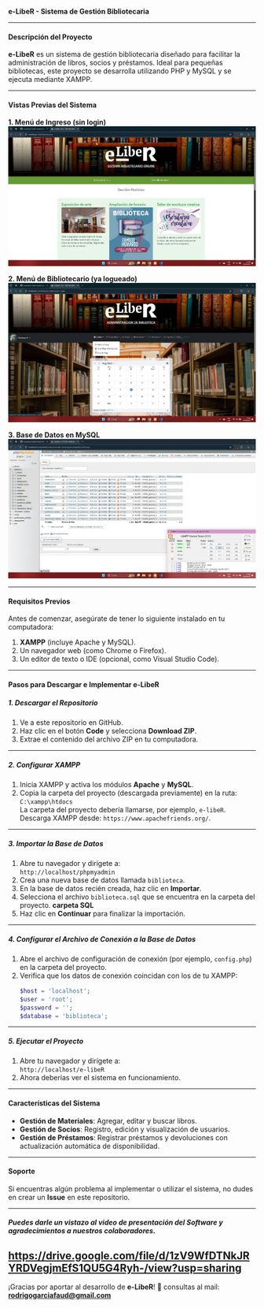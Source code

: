 **e-LibeR - Sistema de Gestión Bibliotecaria**

---

#### **Descripción del Proyecto**
**e-LibeR** es un sistema de gestión bibliotecaria diseñado para facilitar la administración de libros, socios y préstamos. Ideal para pequeñas bibliotecas, este proyecto se desarrolla utilizando PHP y MySQL y se ejecuta mediante XAMPP.

---
#### **Vistas Previas del Sistema**

**1. Menú de Ingreso (sin login)**  
![Menú de Ingreso](img/menu_ingreso.jpg)

**2. Menú de Bibliotecario (ya logueado)**  
![Menú de Bibliotecario](img/menu_bibliotecario.jpg)

**3. Base de Datos en MySQL**  
![Base de Datos MySQL](img/bd_mysql.jpg)

---

#### **Requisitos Previos**
Antes de comenzar, asegúrate de tener lo siguiente instalado en tu computadora:

1. **XAMPP** (incluye Apache y MySQL).
2. Un navegador web (como Chrome o Firefox).
3. Un editor de texto o IDE (opcional, como Visual Studio Code).

---

#### **Pasos para Descargar e Implementar e-LibeR**

##### 1. **Descargar el Repositorio**
1. Ve a este repositorio en GitHub.
2. Haz clic en el botón **Code** y selecciona **Download ZIP**.
3. Extrae el contenido del archivo ZIP en tu computadora.

---

##### 2. **Configurar XAMPP**
1. Inicia XAMPP y activa los módulos **Apache** y **MySQL**.
2. Copia la carpeta del proyecto (descargada previamente) en la ruta:  
   `C:\xampp\htdocs`  
   La carpeta del proyecto debería llamarse, por ejemplo, `e-libeR`.
Descarga XAMPP desde: `https://www.apachefriends.org/`.

---

##### 3. **Importar la Base de Datos**
1. Abre tu navegador y dirígete a:  
   `http://localhost/phpmyadmin`
2. Crea una nueva base de datos llamada `biblioteca`.
3. En la base de datos recién creada, haz clic en **Importar**.
4. Selecciona el archivo `biblioteca.sql` que se encuentra en la carpeta del proyecto. **carpeta SQL**
5. Haz clic en **Continuar** para finalizar la importación.

---

##### 4. **Configurar el Archivo de Conexión a la Base de Datos**
1. Abre el archivo de configuración de conexión (por ejemplo, `config.php`) en la carpeta del proyecto.
2. Verifica que los datos de conexión coincidan con los de tu XAMPP:
   ```php
   $host = 'localhost';
   $user = 'root';
   $password = '';
   $database = 'biblioteca';
   ```

---

##### 5. **Ejecutar el Proyecto**
1. Abre tu navegador y dirígete a:  
   `http://localhost/e-libeR`
2. Ahora deberías ver el sistema en funcionamiento.

---

#### **Características del Sistema**
- **Gestión de Materiales**: Agregar, editar y buscar libros.
- **Gestión de Socios**: Registro, edición y visualización de usuarios.
- **Gestión de Préstamos**: Registrar préstamos y devoluciones con actualización automática de disponibilidad.

---

#### **Soporte**
Si encuentras algún problema al implementar o utilizar el sistema, no dudes en crear un **Issue** en este repositorio.

---
##### **Puedes darle un vistazo al video de presentación del Software y agradecimientos a nuestros colaboradores.**
https://drive.google.com/file/d/1zV9WfDTNkJRYRDVegjmEfS1QU5G4Ryh-/view?usp=sharing
---

¡Gracias por aportar al desarrollo de **e-LibeR**! 🚀
consultas al mail: **rodrigogarciafaud@gmail.com**
